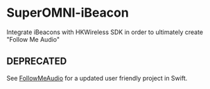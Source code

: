 # SuperOMNI-iBeacon
Integrate iBeacons with HKWireless SDK in order to ultimately create "Follow Me Audio"

DEPRECATED
----------
See [FollowMeAudio](/FollowMe) for a updated user friendly project in Swift. 
